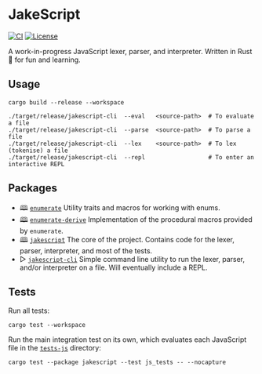 # JakeScript

[![CI][workflow-ci-badge]][workflow-ci]
[![License][license-badge]][license-file]

A work-in-progress JavaScript lexer, parser, and interpreter. Written in Rust
&#x1F980; for fun and learning.

## Usage

```shell
cargo build --release --workspace

./target/release/jakescript-cli  --eval   <source-path>  # To evaluate a file
./target/release/jakescript-cli  --parse  <source-path>  # To parse a file
./target/release/jakescript-cli  --lex    <source-path>  # To lex (tokenise) a file
./target/release/jakescript-cli  --repl                  # To enter an interactive REPL
```

## Packages

- &#x1F56E; [`enumerate`][file-enumerate]
  Utility traits and macros for working with enums.
- &#x1F56E; [`enumerate-derive`][file-enumerate-derive]
  Implementation of the procedural macros provided by `enumerate`.
- &#x1F56E; [`jakescript`][file-jakescript]
  The core of the project. Contains code for the lexer, parser, interpreter, and
  most of the tests.
- &#x25B7; [`jakescript-cli`][file-jakescript-cli]
  Simple command line utility to run the lexer, parser, and/or interpreter on a
  file. Will eventually include a REPL.

## Tests

Run all tests:

```shell
cargo test --workspace
```

Run the main integration test on its own, which evaluates each JavaScript file
in the [`tests-js`][file-tests-js] directory:

```shell
cargo test --package jakescript --test js_tests -- --nocapture
```

[file-enumerate]: enumerate
[file-enumerate-derive]: enumerate-derive
[file-jakescript]: jakescript
[file-jakescript-cli]: jakescript-cli
[file-tests-js]: jakescript/tests-js
[license-badge]: https://img.shields.io/github/license/jakemarsden/JakeScript
[license-file]: LICENSE
[workflow-ci]: https://github.com/jakemarsden/JakeScript/actions/workflows/ci.yml
[workflow-ci-badge]: https://github.com/jakemarsden/JakeScript/actions/workflows/ci.yml/badge.svg?branch=master
